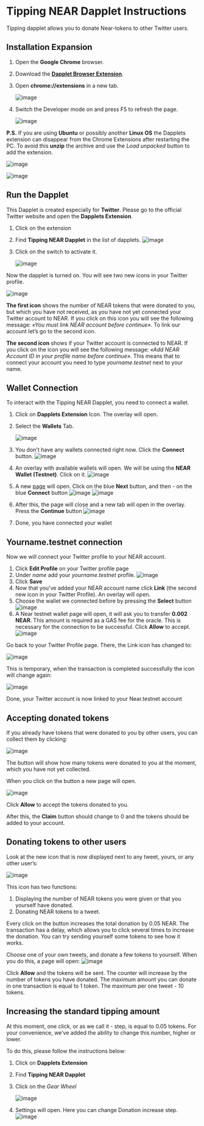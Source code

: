 # Tipping NEAR Dapplet Instructions

Tipping dapplet allows you to donate Near-tokens to other Twitter users.

## Installation Expansion 

1. Open the **Google Chrome** browser.

2. Download the [**Dapplet Browser Extension**](https://github.com/dapplets/dapplet-extension/releases/tag/v0.44.0-alpha.5).

3. Open **chrome://extensions** in a new tab.
	
	![image](/assets/0.png)

4. Switch the Developer mode on and press F5 to refresh the page.
	
	![image](/assets/1.png)

**P.S.** If you are using **Ubuntu** or possibly another **Linux OS** the Dapplets extension can disappear from the Chrome Extensions after restarting the PC. To avoid this **unzip** the archive and use the *Load unpacked* button to add the extension.

![image](/assets/2.png)

![image](/assets/3.png)


## Run the Dapplet

This Dapplet is created especially for **Twitter**. Please go to the official Twitter website and open the **Dapplets Extension**.

1. Click on the extension
2. Find **Tipping NEAR Dapplet** in the list of dapplets.
	![image](/assets/4.png)
3. Click on the switch to activate it.
	
	![image](/assets/5.png)

Now the dapplet is turned on. You will see two new icons in your Twitter profile.

![image](/assets/6.png)

**The first icon** shows the number of NEAR tokens that were donated to you, but which you have not received, as you have not yet connected your Twitter account to NEAR. If you click on this icon you will see the following message: *«You must link NEAR account before continue»*. To link our account let’s go to the second icon.

**The second icon** shows if your Twitter account is connected to NEAR. If you click on the icon you will see the following message: *«Add NEAR Account ID in your profile name before continue»*. This means that to connect your account you need to type *yourname.testnet* next to your name.

## Wallet Connection

To interact with the Tipping NEAR Dapplet, you need to connect a wallet.

1. Click on **Dapplets Extension** Icon. The overlay will open.

2. Select the **Wallets** Tab.
	
	![image](/assets/7.png)

3. You don't have any wallets connected right now. 
Click the **Connect** button.
	![image](/assets/8.png)
4. An overlay with available wallets will open. We will be using the **NEAR Wallet (Testnet)**. 
Click on it.
	![image](/assets/9.png)
5. A new [page](http://wallet.testnet.near.org) will open. Click on the blue **Next** button, and then - on the blue **Connect** button
	![image](/assets/10.png)
	![image](/assets/11.png)
6. After this, the page will close and a new tab will open in the overlay. 
Press the **Continue** button
	![image](/assets/12.png)
7. Done, you have connected your wallet

## Yourname.testnet connection

Now we will connect your Twitter profile to your NEAR account.

1. Click **Edit Profile** on your Twitter profile page
2. Under *name* add your *yourname.testnet* profile.
	![image](/assets/13.png)
3. Click **Save**
4. Now that you’ve added your NEAR account name click **Link** (the second new icon in your Twitter Profile). An overlay will open.
5. Choose the wallet we connected before by pressing the **Select** button
	![image](/assets/14.png)
6. A Near testnet wallet page will open, it will ask you to transfer **0.002 NEAR**. This amount is required as a GAS fee for the oracle. This is necessary for the connection to be successful. Click **Allow** to accept.
	![image](/assets/15.png)

Go back to your Twitter Profile page. There, the Link icon has changed to:

![image](/assets/16.png)

This is temporary, when the transaction is completed successfully the icon will change again:

![image](/assets/17.png)

Done, your Twitter account is now linked to your Near.testnet account

## Accepting donated tokens

If you already have tokens that were donated to you by other users, you can collect them by clicking:

![image](/assets/18.png)

The button will show how many tokens were donated to you at the moment, which you have not yet collected.

When you click on the button a new page will open. 

![image](/assets/19.png)

Click **Allow** to accept the tokens donated to you.

After this, the **Claim** button should change to 0 and the tokens should be added to your account.

## Donating tokens to other users

Look at the new icon that is now displayed next to any tweet, yours, or any other user’s:

![image](/assets/20.png)

This icon has two functions:
1. Displaying the number of NEAR tokens you were given or that you yourself have donated. 
2. Donating NEAR tokens to a tweet. 

Every click on the button increases the total donation by 0.05 NEAR. The transaction has a delay, which allows you to click several times to increase the donation. You can try sending yourself some tokens to see how it works.

Choose one of your own tweets, and donate a few tokens to yourself. When you do this, a page will open:
![image](/assets/21.png)

Click **Allow** and the tokens will be sent. The counter will increase by the number of tokens you have donated. The maximum amount you can donate in one transaction is equal to 1 token. The maximum per one tweet - 10 tokens. 

## Increasing the standard tipping amount

At this moment, one click, or as we call it - step, is equal to 0.05 tokens. For your convenience, we’ve added the ability to change this number, higher or lower. 

To do this, please follow the instructions below:

1. Click on **Dapplets Extension**
2. Find **Tipping NEAR Dapplet**
3. Click on the *Gear Wheel*
	
	![image](/assets/22.png)

4. Settings will open. Here you can change Donation increase step.
![image](/assets/23.png)









